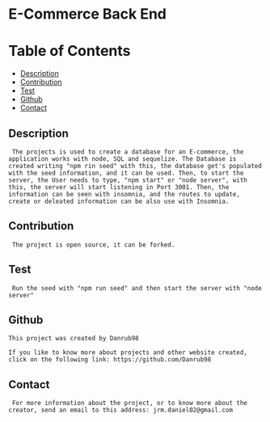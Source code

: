 # E-Commerce Back End
# Table of Contents
* [Description](#Description)
* [Contribution](#Contribution)
* [Test](#Test)
* [Github](#Github)
* [Contact](#Contact)


## Description
     The projects is used to create a database for an E-commerce, the application works with node, SQL and sequelize. The Database is created writing "npm rin seed" with this, the database get's populated with the seed information, and it can be used. Then, to start the server, the User needs to type, "npm start" or "node server", with this, the server will start listening in Port 3001. Then, the information can be seen with insomnia, and the routes to update, create or deleated information can be also use with Insomnia.

## Contribution
     The project is open source, it can be forked.

## Test
     Run the seed with "npm run seed" and then start the server with "node server"





## Github
    This project was created by Danrub98

    If you like to know more about projects and other website created, click on the following link: https://github.com/Danrub98

## Contact
     For more information about the project, or to know more about the creator, send an email to this address: jrm.daniel02@gmail.com
